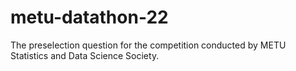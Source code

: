 # metu-datathon-22
The preselection question for the competition conducted by METU Statistics and Data Science Society.
